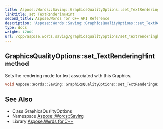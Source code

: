 ```yaml
---
title: Aspose::Words::Saving::GraphicsQualityOptions::set_TextRenderingHint method
linktitle: set_TextRenderingHint
second_title: Aspose.Words for C++ API Reference
description: 'Aspose::Words::Saving::GraphicsQualityOptions::set_TextRenderingHint method. Sets the rendering mode for text associated with this Graphics in C++.'
type: docs
weight: 17000
url: /cpp/aspose.words.saving/graphicsqualityoptions/set_textrenderinghint/
---
```

## GraphicsQualityOptions::set_TextRenderingHint method


Sets the rendering mode for text associated with this Graphics.

```cpp
void Aspose::Words::Saving::GraphicsQualityOptions::set_TextRenderingHint(System::Nullable<System::Drawing::Text::TextRenderingHint> value)
```

## See Also

* Class [GraphicsQualityOptions](../)
* Namespace [Aspose::Words::Saving](../../)
* Library [Aspose.Words for C++](../../../)
